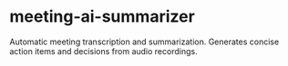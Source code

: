 # meeting-ai-summarizer
Automatic meeting transcription and summarization. Generates concise action items and decisions from audio recordings.
